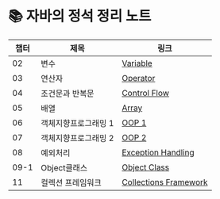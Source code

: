 # 📚 자바의 정석 정리 노트

| 챕터 | 제목 | 링크 |
|------|------|------|
| 02 | 변수   | [Variable](docs/02-변수.md) |
| 03 | 연산자  | [Operator](docs/03-연산자.md) |
| 04 | 조건문과 반복문 | [Control Flow](docs/04-조건문과_반복문.md) |
| 05 | 배열 | [Array](docs/05-배열.md) |
| 06 | 객체지향프로그래밍 1 | [OOP 1](docs/06-객체지향프로그래밍1.md) |
| 07 | 객체지향프로그래밍 2 | [OOP 2](docs/07-객체지향프로그래밍2.md) |
| 08 | 예외처리 | [Exception Handling](docs/08-예외처리.md) |
| 09-1 | Object클래스 | [Object Class](docs/09_1-Object클래스.md) |
| 11 | 컬렉션 프레임워크 | [Collections Framework](docs/11-컬렉션프레임워크.md) |
